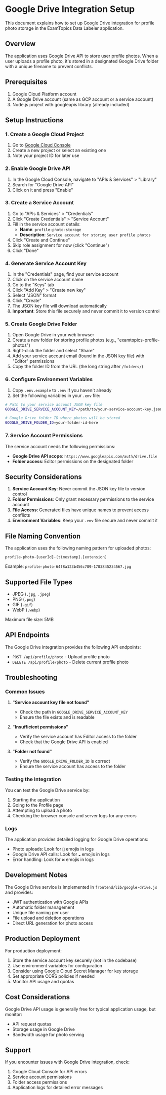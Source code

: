 # Google Drive Integration Setup

This document explains how to set up Google Drive integration for profile photo storage in the ExamTopics Data Labeler application.

## Overview

The application uses Google Drive API to store user profile photos. When a user uploads a profile photo, it's stored in a designated Google Drive folder with a unique filename to prevent conflicts.

## Prerequisites

1. Google Cloud Platform account
2. A Google Drive account (same as GCP account or a service account)
3. Node.js project with googleapis library (already included)

## Setup Instructions

### 1. Create a Google Cloud Project

1. Go to [Google Cloud Console](https://console.cloud.google.com/)
2. Create a new project or select an existing one
3. Note your project ID for later use

### 2. Enable Google Drive API

1. In the Google Cloud Console, navigate to "APIs & Services" > "Library"
2. Search for "Google Drive API"
3. Click on it and press "Enable"

### 3. Create a Service Account

1. Go to "APIs & Services" > "Credentials"
2. Click "Create Credentials" > "Service Account"
3. Fill in the service account details:
   - **Name**: `profile-photo-storage`
   - **Description**: `Service account for storing user profile photos`
4. Click "Create and Continue"
5. Skip role assignment for now (click "Continue")
6. Click "Done"

### 4. Generate Service Account Key

1. In the "Credentials" page, find your service account
2. Click on the service account name
3. Go to the "Keys" tab
4. Click "Add Key" > "Create new key"
5. Select "JSON" format
6. Click "Create"
7. The JSON key file will download automatically
8. **Important**: Store this file securely and never commit it to version control

### 5. Create Google Drive Folder

1. Open Google Drive in your web browser
2. Create a new folder for storing profile photos (e.g., "examtopics-profile-photos")
3. Right-click the folder and select "Share"
4. Add your service account email (found in the JSON key file) with "Editor" permissions
5. Copy the folder ID from the URL (the long string after `/folders/`)

### 6. Configure Environment Variables

1. Copy `.env.example` to `.env` if you haven't already
2. Set the following variables in your `.env` file:

```bash
# Path to your service account JSON key file
GOOGLE_DRIVE_SERVICE_ACCOUNT_KEY=/path/to/your-service-account-key.json

# Google Drive folder ID where photos will be stored
GOOGLE_DRIVE_FOLDER_ID=your-folder-id-here
```

### 7. Service Account Permissions

The service account needs the following permissions:
- **Google Drive API scope**: `https://www.googleapis.com/auth/drive.file`
- **Folder access**: Editor permissions on the designated folder

## Security Considerations

1. **Service Account Key**: Never commit the JSON key file to version control
2. **Folder Permissions**: Only grant necessary permissions to the service account
3. **File Access**: Generated files have unique names to prevent access conflicts
4. **Environment Variables**: Keep your `.env` file secure and never commit it

## File Naming Convention

The application uses the following naming pattern for uploaded photos:
```
profile-photo-[userId]-[timestamp].[extension]
```

Example: `profile-photo-64f8a123b456c789-1703845234567.jpg`

## Supported File Types

- JPEG (`.jpg`, `.jpeg`)
- PNG (`.png`) 
- GIF (`.gif`)
- WebP (`.webp`)

Maximum file size: 5MB

## API Endpoints

The Google Drive integration provides the following API endpoints:

- `POST /api/profile/photo` - Upload profile photo
- `DELETE /api/profile/photo` - Delete current profile photo

## Troubleshooting

### Common Issues

1. **"Service account key file not found"**
   - Check the path in `GOOGLE_DRIVE_SERVICE_ACCOUNT_KEY`
   - Ensure the file exists and is readable

2. **"Insufficient permissions"**
   - Verify the service account has Editor access to the folder
   - Check that the Google Drive API is enabled

3. **"Folder not found"**
   - Verify the `GOOGLE_DRIVE_FOLDER_ID` is correct
   - Ensure the service account has access to the folder

### Testing the Integration

You can test the Google Drive service by:

1. Starting the application
2. Going to the Profile page
3. Attempting to upload a photo
4. Checking the browser console and server logs for any errors

### Logs

The application provides detailed logging for Google Drive operations:
- Photo uploads: Look for `📸` emojis in logs
- Google Drive API calls: Look for `☁️` emojis in logs
- Error handling: Look for `❌` emojis in logs

## Development Notes

The Google Drive service is implemented in `frontend/lib/google-drive.js` and provides:

- JWT authentication with Google APIs
- Automatic folder management
- Unique file naming per user
- File upload and deletion operations
- Direct URL generation for photo access

## Production Deployment

For production deployment:

1. Store the service account key securely (not in the codebase)
2. Use environment variables for configuration
3. Consider using Google Cloud Secret Manager for key storage
4. Set appropriate CORS policies if needed
5. Monitor API usage and quotas

## Cost Considerations

Google Drive API usage is generally free for typical application usage, but monitor:
- API request quotas
- Storage usage in Google Drive
- Bandwidth usage for photo serving

## Support

If you encounter issues with Google Drive integration, check:
1. Google Cloud Console for API errors
2. Service account permissions
3. Folder access permissions
4. Application logs for detailed error messages

